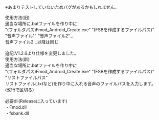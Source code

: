 ※あまりテストしていないためバグがあるかもしれません。<br>

使用方法(旧)<br>
適当な場所に.batファイルを作り中に<br>
"(フォルダパス)Fmod_Android_Create.exe" "(FSBを作成するファイルパス)" "音声ファイル1" "音声ファイル2"...<br>
音声ファイル2...以降は同じ<br>
<br>
追記:V1.2.6より仕様を変更しました。<br>
使用方法(新)<br>
適当な場所に.batファイルを作り中に<br>
"(フォルダパス)Fmod_Android_Create.exe" "(FSBを作成するファイルパス)" "リストファイルパス"<br>
リストファイル(.txtなど)を作り中に入れる音声のファイルパスを入力します。(改行で区切る)<br>
<br>
必要dll(Releaseに入っています)<br>
・Fmod.dll<br>
・fsbank.dll
